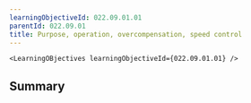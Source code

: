 ```yaml
---
learningObjectiveId: 022.09.01.01
parentId: 022.09.01
title: Purpose, operation, overcompensation, speed control
---
```


```tsx eval
<LearningOBjectives learningObjectiveId={022.09.01.01} />
```

## Summary
